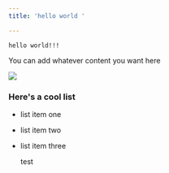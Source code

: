 ```yaml
---
title: 'hello world '

---
```

    hello world!!!

You can add whatever content you want here

![](https://media.giphy.com/media/kudIERso2pFiE/giphy.gif)

### Here's a cool list

* list item one
* list item two
* list item three

    <div>test </div>
     
    